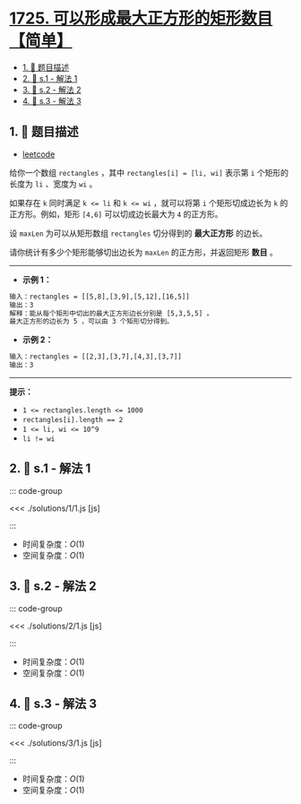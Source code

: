 # [1725. 可以形成最大正方形的矩形数目【简单】](https://github.com/tnotesjs/TNotes.leetcode/tree/main/notes/1725.%20%E5%8F%AF%E4%BB%A5%E5%BD%A2%E6%88%90%E6%9C%80%E5%A4%A7%E6%AD%A3%E6%96%B9%E5%BD%A2%E7%9A%84%E7%9F%A9%E5%BD%A2%E6%95%B0%E7%9B%AE%E3%80%90%E7%AE%80%E5%8D%95%E3%80%91)

<!-- region:toc -->

- [1. 📝 题目描述](#1--题目描述)
- [2. 🎯 s.1 - 解法 1](#2--s1---解法-1)
- [3. 🎯 s.2 - 解法 2](#3--s2---解法-2)
- [4. 🎯 s.3 - 解法 3](#4--s3---解法-3)

<!-- endregion:toc -->

## 1. 📝 题目描述

- [leetcode](https://leetcode.cn/problems/number-of-rectangles-that-can-form-the-largest-square/)

给你一个数组 `rectangles` ，其中 `rectangles[i] = [li, wi]` 表示第 `i` 个矩形的长度为 `li` 、宽度为 `wi` 。

如果存在 `k` 同时满足 `k <= li` 和 `k <= wi` ，就可以将第 `i` 个矩形切成边长为 `k` 的正方形。例如，矩形 `[4,6]` 可以切成边长最大为 `4` 的正方形。

设 `maxLen` 为可以从矩形数组 `rectangles` 切分得到的 **最大正方形** 的边长。

请你统计有多少个矩形能够切出边长为 `maxLen` 的正方形，并返回矩形 **数目** 。

---

- **示例 1：**

```txt
输入：rectangles = [[5,8],[3,9],[5,12],[16,5]]
输出：3
解释：能从每个矩形中切出的最大正方形边长分别是 [5,3,5,5] 。
最大正方形的边长为 5 ，可以由 3 个矩形切分得到。
```

- **示例 2：**

```txt
输入：rectangles = [[2,3],[3,7],[4,3],[3,7]]
输出：3
```

---

**提示：**

- `1 <= rectangles.length <= 1000`
- `rectangles[i].length == 2`
- `1 <= li, wi <= 10^9`
- `li != wi`

## 2. 🎯 s.1 - 解法 1

::: code-group

<<< ./solutions/1/1.js [js]

:::

- 时间复杂度：$O(1)$
- 空间复杂度：$O(1)$

## 3. 🎯 s.2 - 解法 2

::: code-group

<<< ./solutions/2/1.js [js]

:::

- 时间复杂度：$O(1)$
- 空间复杂度：$O(1)$

## 4. 🎯 s.3 - 解法 3

::: code-group

<<< ./solutions/3/1.js [js]

:::

- 时间复杂度：$O(1)$
- 空间复杂度：$O(1)$
